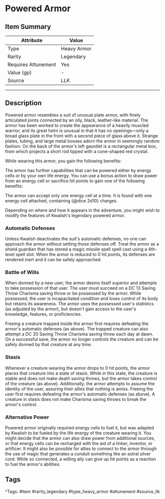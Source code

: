 # Powered Armor

## Item Summary

| Attribute            | Value                        |
|----------------------|------------------------------|
| Type                 | Heavy Armor |
| Rarity               | Legendary             |
| Requires Attunement  | Yes                |
| Value (gp)           | -    |
| Source               | LLK |

---

## Description

Powered armor resembles a suit of unusual plate armor, with finely articulated joints connected by an oily, black, leather-like material. The armor has been worked to create the appearance of a heavily muscled warrior, and its great helm is unusual in that it has no openings—only a broad glass plate in the front with a second piece of glass above it. Strange plates, tubing, and large metal bosses adorn the armor in seemingly random fashion. On the back of the armor's left gauntlet is a rectangular metal box, from which projects a short rod tipped with a cone-shaped red crystal.

While wearing this armor, you gain the following benefits:

The armor has further capabilities that can be powered either by energy cells or by your own life energy. You can use a bonus action to draw power from an energy cell or sacrifice hit points to gain one of the following benefits:

The armor can accept only one energy cell at a time. It is found with one energy cell attached, containing {@dice 2d10} charges.

Depending on where and how it appears in the adventure, you might wish to modify the features of Kwalish's legendary powered armor.

### Automatic Defenses

Unless Kwalish deactivates the suit's automatic defenses, no one can approach the armor without setting those defenses off. Treat the armor as a shield guardian that has stored a magic missile spell spell cast using a 4th-level spell slot. When the armor is reduced to 0 hit points, its defenses are rendered inert and it can be safely approached.

### Battle of Wills

When donned by a new user, the armor deems itself superior and attempts to take possession of that user. The user must succeed on a DC 13 Saving Throw Charisma saving throw or be possessed by the armor. While possessed, the user is incapacitated condition and loses control of its body but retains its awareness. The armor uses the possessed user's statistics (as adjusted by the armor), but doesn't gain access to the user's knowledge, features, or proficiencies.

Freeing a creature trapped inside the armor first requires defeating the armor's automatic defenses (as above). The trapped creature can also attempt a DC 20 Saving Throw Charisma saving throw each day at dawn. On a successful save, the armor no longer controls the creature and can be safely donned by that creature at any time.

### Stasis

Whenever a creature wearing the armor drops to 0 hit points, the armor places that creature into a state of stasis. While in this state, the creature is stable and does not make death saving throws, but the armor takes control of the creature (as above). Additionally, the armor attempts to assume the identity of the user, assuring their allies that nothing is amiss. Freeing the user first requires defeating the armor's automatic defenses (as above). A creature in stasis does not make Charisma saving throws to break the armor's control.

### Alternative Power

Powered armor originally required energy cells to fuel it, but was adapted by Kwalish to be fueled by the life energy of the creature wearing it. You might decide that the armor can also draw power from additional sources, or that energy cells can be recharged with the aid of a tinker, inventor, or artificer. It might also be possible for allies to connect to the armor through the use of magic that generates a conduit something like an astral silver cord. While so connected, a willing ally can give up hit points as a reaction to fuel the armor's abilities.

## Tags

^Tags: #item #rarity_legendary #type_heavy_armor #attunement #source_llk